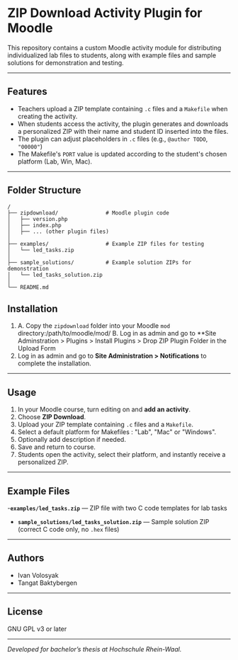 # ZIP Download Activity Plugin for Moodle

This repository contains a custom Moodle activity module for distributing individualized lab files to students, 
along with example files and sample solutions for demonstration and testing.

---

## Features

- Teachers upload a ZIP template containing `.c` files and a `Makefile` when creating the activity.
- When students access the activity, the plugin generates and downloads a personalized ZIP with their name and student ID inserted into the files.
- The plugin can adjust placeholders in `.c` files (e.g., `@author TODO`, `"00000"`)
- The Makefile's `PORT` value is updated according to the student's chosen platform (Lab, Win, Mac).

---
## Folder Structure

```
/
├── zipdownload/               # Moodle plugin code
│   ├── version.php
│   ├── index.php
│   ├── ... (other plugin files)
│
├── examples/                  # Example ZIP files for testing
│   └── led_tasks.zip
│
├── sample_solutions/          # Example solution ZIPs for demonstration
│   └── led_tasks_solution.zip
│
└── README.md
```


## Installation

1. A. Copy the `zipdownload` folder into your Moodle `mod` directory:/path/to/moodle/mod/
   B. Log in as admin and go to **Site Adminstration > Plugins > Install Plugins > Drop ZIP Plugin Folder in the Upload Form
2. Log in as admin and go to **Site Administration > Notifications** to complete the installation.

---

## Usage

1. In your Moodle course, turn editing on and **add an activity**.
2. Choose **ZIP Download**.
3. Upload your ZIP template containing `.c` files and a `Makefile`.
4. Select a default platform for Makefiles : "Lab", "Mac" or "Windows".
5. Optionally add description if needed.
6. Save and return to course.
7. Students open the activity, select their platform, and instantly receive a personalized ZIP.

---

## Example Files

-**`examples/led_tasks.zip`** — ZIP file with two C code templates for lab tasks
- **`sample_solutions/led_tasks_solution.zip`** — Sample solution ZIP (correct C code only, no `.hex` files)

---

## Authors

- Ivan Volosyak
- Tangat Baktybergen

---

## License

GNU GPL v3 or later

---

*Developed for bachelor’s thesis at Hochschule Rhein-Waal.*



